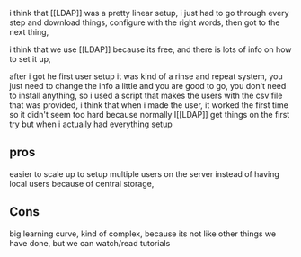  

i think that [[LDAP]] was a pretty linear setup, i just had to go through every step and download things, configure with the right words, then got to the next thing,



i think that we use [[LDAP]] because its free,  and there is lots of info on how to set it up,

after i got he first user setup it was kind of a rinse and repeat system, you just need to change the info a little and you are good to go, you don't need to install anything, 
so i used a script that makes the users with the csv file that was provided, i think  that when i made the user, it worked the first time so it didn't seem too hard because normally I[[LDAP]] get things on the first try but when i actually had everything setup  




## pros
easier to scale up to setup multiple users on the server instead of having local users
because of central storage,


## Cons
big learning curve, kind of complex, because its not like other things we have done, but we can watch/read tutorials

